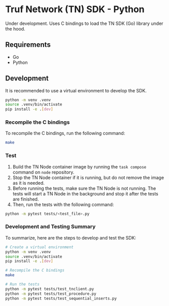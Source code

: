 # Truf Network (TN) SDK - Python

Under development. Uses C bindings to load the TN SDK (Go) library under the hood.

## Requirements
- Go
- Python

## Development

It is recommended to use a virtual environment to develop the SDK.
```bash
python -m venv .venv
source .venv/bin/activate
pip install -e .[dev]
```

### Recompile the C bindings

To recompile the C bindings, run the following command:
```bash
make
```

### Test

1. Build the TN Node container image by running the `task compose` command on `node` repository.
2. Stop the TN Node container if it is running, but do not remove the image as it is needed.
3. Before running the tests, make sure the TN Node is not running. The tests will start a TN Node in the background and stop it after the tests are finished.
4. Then, run the tests with the following command:
```bash
python -m pytest tests/<test_file>.py
```

### Development and Testing Summary

To summarize, here are the steps to develop and test the SDK:
```bash
# Create a virtual environment
python -m venv .venv
source .venv/bin/activate
pip install -e .[dev]

# Recompile the C bindings
make

# Run the tests
python -m pytest tests/test_tnclient.py
python -m pytest tests/test_procedure.py
python -m pytest tests/test_sequential_inserts.py
```